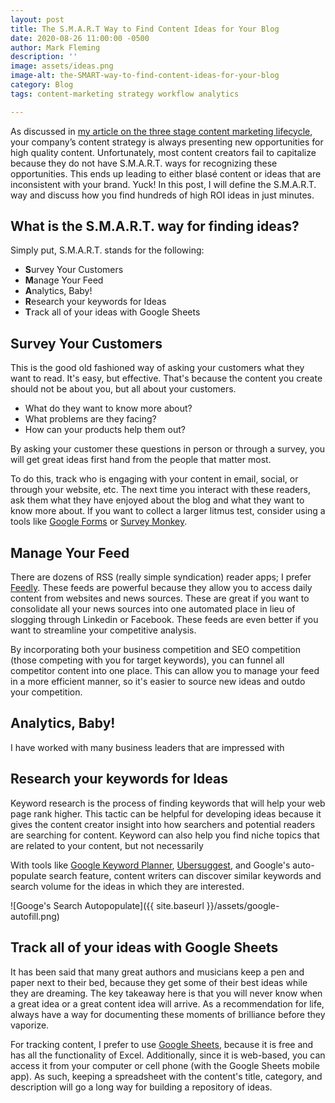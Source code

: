 ```yaml
---
layout: post
title: The S.M.A.R.T Way to Find Content Ideas for Your Blog
date: 2020-08-26 11:00:00 -0500
author: Mark Fleming
description: ''
image: assets/ideas.png
image-alt: the-SMART-way-to-find-content-ideas-for-your-blog
category: Blog
tags: content-marketing strategy workflow analytics

---
```

As discussed in [my article on the three stage content marketing lifecycle](https://markdfleming.com/streamline-your-content-marketing-strategy-with-the-three-stage-lifecycle/ "my article on the three stage content marketing lifecycle"), your company’s content strategy is always presenting new opportunities for high quality content. Unfortunately, most content creators fail to capitalize because they do not have S.M.A.R.T. ways for recognizing these opportunities. This ends up leading to either blasé content or ideas that are inconsistent with your brand. Yuck! In this post, I will define the S.M.A.R.T. way and discuss how you find hundreds of high ROI ideas in just minutes.

## What is the S.M.A.R.T. way for finding ideas?

Simply put, S.M.A.R.T. stands for the following:

* **S**urvey Your Customers
* **M**anage Your Feed
* **A**nalytics, Baby!
* **R**esearch your keywords for Ideas
* **T**rack all of your ideas with Google Sheets

## Survey Your Customers

This is the good old fashioned way of asking your customers what they want to read. It's easy, but effective. That's because the content you create should not be about you, but all about your customers.

* What do they want to know more about?
* What problems are they facing?
* How can your products help them out?

By asking your customer these questions in person or through a survey, you will get great ideas first hand from the people that matter most.

To do this, track who is engaging with your content in email, social, or through your website, etc. The next time you interact with these readers, ask them what they have enjoyed about the blog and what they want to know more about. If you want to collect a larger litmus test, consider using a tools like [Google Forms](https://www.google.com/forms/about/ "Google Forms") or [Survey Monkey](https://www.surveymonkey.com/ "Survey Monkey").

## Manage Your Feed

There are dozens of RSS (really simple syndication) reader apps; I prefer [Feedly](https://feedly.com/ "Feedly"). These feeds are powerful because they allow you to access daily content from websites and news sources. These are great if you want to consolidate all your news sources into one automated place in lieu of slogging through Linkedin or Facebook. These feeds are even better if you want to streamline your competitive analysis.

By incorporating both your business competition and SEO competition (those competing with you for target keywords), you can funnel all competitor content into one place. This can allow you to manage your feed in a more efficient manner, so it's easier to source new ideas and outdo your competition.

## Analytics, Baby!

I have worked with many business leaders that are impressed with

## Research your keywords for Ideas

Keyword research is the process of finding keywords that will help your web page rank higher. This tactic can be helpful for developing ideas because it gives the content creator insight into how searchers and potential readers are searching for content. Keyword can also help you find niche topics that are related to your content, but not necessarily

With tools like [Google Keyword Planner](https://ads.google.com/home/tools/keyword-planner/ "Google Keyword Planner"), [Ubersuggest](https://neilpatel.com/ubersuggest/ "Ubersuggest"), and Google's auto-populate search feature, content writers can discover similar keywords and search volume for the ideas in which they are interested.

![Googe's Search Autopopulate]({{ site.baseurl }}/assets/google-autofill.png)

## Track all of your ideas with Google Sheets

It has been said that many great authors and musicians keep a pen and paper next to their bed, because they get some of their best ideas while they are dreaming. The key takeaway here is that you will never know when a great idea or a great content idea will arrive. As a recommendation for life, always have a way for documenting these moments of brilliance before they vaporize.

For tracking content, I prefer to use [Google Sheets](https://www.google.com/sheets/about/ "Google Sheets"), because it is free and has all the functionality of Excel. Additionally, since it is web-based, you can access it from your computer or cell phone (with the Google Sheets mobile app). As such, keeping a spreadsheet with the content's title, category, and description will go a long way for building a repository of ideas.